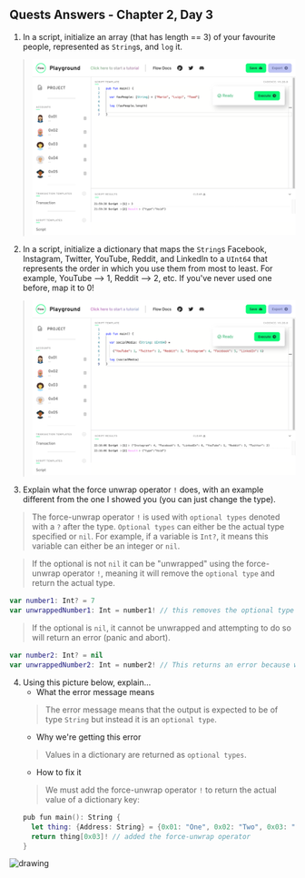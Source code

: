 ## Quests Answers - Chapter 2, Day 3

1. In a script, initialize an array (that has length == 3) of your favourite people, represented as `String`s, and `log` it.

> <img src="/chapter2/day3/screenshot_01_C2_D3.png" alt="screenshot" size="400">

2. In a script, initialize a dictionary that maps the `String`s Facebook, Instagram, Twitter, YouTube, Reddit, and LinkedIn to a `UInt64` that represents the order in which you use them from most to least. For example, YouTube --> 1, Reddit --> 2, etc. If you've never used one before, map it to 0!

> <img src="/chapter2/day3/screenshot_02_C2_D3.png" alt="screenshot" size="400">

3. Explain what the force unwrap operator `!` does, with an example different from the one I showed you (you can just change the type).

> The force-unwrap operator `!` is used with `optional types` denoted with a `?` after the type. `Optional types` can either be the actual type specified or `nil`. For example, if a variable is `Int?`, it means this variable can either be an integer or `nil`.

> If the optional is not `nil` it can be "unwrapped" using the force-unwrap operator `!`, meaning it will remove the `optional type` and return the actual type.
```swift
var number1: Int? = 7
var unwrappedNumber1: Int = number1! // this removes the optional type and returns the integer 7
```
> If the optional is `nil`, it cannot be unwrapped and attempting to do so will return an error (panic and abort).
```swift
var number2: Int? = nil
var unwrappedNumber2: Int = number2! // This returns an error because we are trying to force-unwrap nil which is not allowed
```

4. Using this picture below, explain...
    - What the error message means
    > The error message means that the output is expected to be of type `String` but instead it is an `optional type`.
    - Why we're getting this error
    > Values in a dictionary are returned as `optional types`.
    - How to fix it
    > We must add the force-unwrap operator `!` to return the actual value of a dictionary key:
    ```swift
    pub fun main(): String {
      let thing: {Address: String} = {0x01: "One", 0x02: "Two", 0x03: "Three"}
      return thing[0x03]! // added the force-unwrap operator
    }
    ```
 <img src="../chapter2/images/wrongcode.png" alt="drawing" size="400" />
